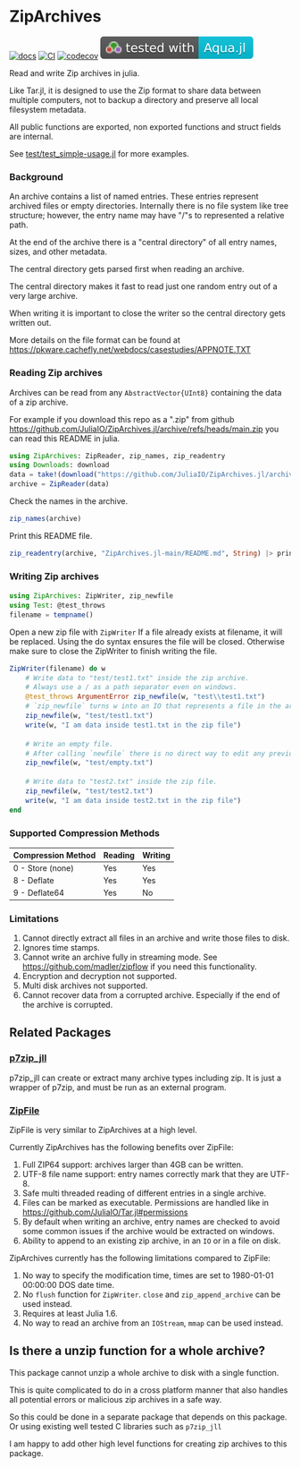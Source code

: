 # ZipArchives

[![docs](https://img.shields.io/badge/docs-stable-blue.svg)](https://juliahub.com/docs/General/ZipArchives/stable)
[![CI](https://github.com/JuliaIO/ZipArchives.jl/actions/workflows/CI.yml/badge.svg)](https://github.com/JuliaIO/ZipArchives.jl/actions/workflows/CI.yml)
[![codecov](https://codecov.io/gh/JuliaIO/ZipArchives.jl/branch/main/graph/badge.svg?token=K3J0T9BZ42)](https://codecov.io/gh/JuliaIO/ZipArchives.jl)
[![Aqua QA](https://raw.githubusercontent.com/JuliaTesting/Aqua.jl/master/badge.svg)](https://github.com/JuliaTesting/Aqua.jl)

Read and write Zip archives in julia.

Like Tar.jl, it is designed to use the Zip format to share data between
multiple computers, not to backup a directory and preserve all local filesystem metadata.

All public functions are exported, non exported functions and struct fields are internal.

See [test/test_simple-usage.jl](https://github.com/JuliaIO/ZipArchives.jl/blob/main/test/test_simple-usage.jl) for more examples.


### Background

An archive contains a list of named entries. 
These entries represent archived files or empty directories.
Internally there is no file system like tree structure; however,
the entry name may have "/"s to represented a relative path.

At the end of the archive there is a "central directory" of all entry names, sizes,
and other metadata.

The central directory gets parsed first when reading an archive.

The central directory makes it fast to read just one random entry out of a very large archive.

When writing it is important to close the writer so the central directory gets written out.

More details on the file format can be found at https://pkware.cachefly.net/webdocs/casestudies/APPNOTE.TXT

### Reading Zip archives

Archives can be read from any `AbstractVector{UInt8}` containing the data of a zip archive.

For example if you download this repo as a ".zip" from github https://github.com/JuliaIO/ZipArchives.jl/archive/refs/heads/main.zip you can read this README in julia.

```julia
using ZipArchives: ZipReader, zip_names, zip_readentry
using Downloads: download
data = take!(download("https://github.com/JuliaIO/ZipArchives.jl/archive/refs/heads/main.zip", IOBuffer()));
archive = ZipReader(data)
```

Check the names in the archive.
```julia
zip_names(archive)
```

Print this README file.
```julia
zip_readentry(archive, "ZipArchives.jl-main/README.md", String) |> print
```

### Writing Zip archives

```julia
using ZipArchives: ZipWriter, zip_newfile
using Test: @test_throws
filename = tempname()
```
Open a new zip file with `ZipWriter`
If a file already exists at filename, it will be replaced.
Using the do syntax ensures the file will be closed.
Otherwise make sure to close the ZipWriter to finish writing the file.

```julia
ZipWriter(filename) do w
    # Write data to "test/test1.txt" inside the zip archive.
    # Always use a / as a path separator even on windows.
    @test_throws ArgumentError zip_newfile(w, "test\\test1.txt")
    # `zip_newfile` turns w into an IO that represents a file in the archive.
    zip_newfile(w, "test/test1.txt")
    write(w, "I am data inside test1.txt in the zip file")

    # Write an empty file.
    # After calling `newfile` there is no direct way to edit any previous files in the archive.
    zip_newfile(w, "test/empty.txt")

    # Write data to "test2.txt" inside the zip file.
    zip_newfile(w, "test/test2.txt")
    write(w, "I am data inside test2.txt in the zip file")
end
```

### Supported Compression Methods

| Compression Method | Reading | Writing |
|--------------------|---------|---------|
| 0 - Store (none)   | Yes     | Yes     |
| 8 - Deflate        | Yes     | Yes     |
| 9 - Deflate64      | Yes     | No      |

### Limitations

1. Cannot directly extract all files in an archive and write those files to disk.
1. Ignores time stamps.
1. Cannot write an archive fully in streaming mode. See https://github.com/madler/zipflow if you need this functionality.
1. Encryption and decryption not supported.
1. Multi disk archives not supported.
1. Cannot recover data from a corrupted archive. Especially if the end of the archive is corrupted.

## Related Packages

### [p7zip_jll](https://github.com/JuliaBinaryWrappers/p7zip_jll.jl)

p7zip_jll can create or extract many archive types including zip.
It is just a wrapper of p7zip, and must be run as an external program.

### [ZipFile](https://github.com/fhs/ZipFile.jl)

ZipFile is very similar to ZipArchives at a high level.

Currently ZipArchives has the following benefits over ZipFile:
1. Full ZIP64 support: archives larger than 4GB can be written.
2. UTF-8 file name support: entry names correctly mark that they are UTF-8.
3. Safe multi threaded reading of different entries in a single archive.
4. Files can be marked as executable. Permissions are handled like in https://github.com/JuliaIO/Tar.jl#permissions
5. By default when writing an archive, entry names are checked to avoid some common issues if the archive would be extracted on windows.
6. Ability to append to an existing zip archive, in an `IO` or in a file on disk.

ZipArchives currently has the following limitations compared to ZipFile:
1. No way to specify the modification time, times are set to 1980-01-01 00:00:00 DOS date time.
2. No `flush` function for `ZipWriter`. `close` and `zip_append_archive` can be used instead.
3. Requires at least Julia 1.6.
4. No way to read an archive from an `IOStream`, `mmap` can be used instead.




## Is there a unzip function for a whole archive?
This package cannot unzip a whole archive to disk with a single function.

This is quite complicated to do in a cross platform manner that also handles all potential errors or malicious zip archives in a safe way.

So this could be done in a separate package that depends on this package. Or using existing well tested C libraries such as `p7zip_jll`

I am happy to add other high level functions for creating zip archives to this package. 

